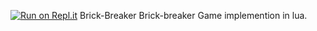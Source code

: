 [![Run on Repl.it](https://repl.it/badge/github/upadhyaypushpendra/Ball)](https://repl.it/github/upadhyaypushpendra/Ball) Brick-Breaker
Brick-breaker  Game implemention in lua.
